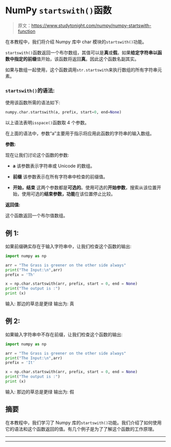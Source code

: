 # NumPy `startswith()`函数

> 原文：<https://www.studytonight.com/numpy/numpy-startswith-function>

在本教程中，我们将介绍 Numpy 库中 char 模块的`startswith()`功能。

`startswith()`函数返回一个布尔数组，其值可以是**真**或**假**。如果**给定字符串以函数中指定的前缀**值开始，该函数将返回**真**。因此这个函数名副其实。

如果与数组一起使用，这个函数调用`str.startswith`来执行数组的所有字符串元素。

### `startswith()`的语法:

使用该函数所需的语法如下:

```py
numpy.char.startswith(a, prefix, start=0, end=None)
```

以上语法表明`isspace()`函数取 4 个参数。

在上面的语法中，参数“a”主要用于指示将应用此函数的字符串的输入数组。

**参数:**

现在让我们讨论这个函数的参数:

*   **a**
    该参数表示字符串或 Unicode 的数组。

*   **前缀**
    该参数表示在所有字符串中检查的前缀值。

*   **开始，结束**
    这两个参数都是**可选的**。使用可选的**开始参数**，搜索从该位置开始，使用可选的**结束参数，功能**在该位置停止比较。

**返回值:**

这个函数返回一个布尔值数组。

## 例 1:

如果前缀确实存在于输入字符串中，让我们检查这个函数的输出:

```py
import numpy as np

arr = "The Grass is greener on the other side always"
print("The Input:\n",arr)
prefix = 'Th'

x = np.char.startswith(arr, prefix, start = 0, end = None)
print("The output is :")
print (x)
```

输入:
那边的草总是更绿
输出为:
真

## 例 2:

如果输入字符串中不存在前缀，让我们检查这个函数的输出:

```py
import numpy as np

arr = "The Grass is greener on the other side always"
print("The Input:\n",arr)
prefix = 'It'

x = np.char.startswith(arr, prefix, start = 0, end = None)
print("The output is :")
print (x)
```

输入:
那边的草总是更绿
输出为:
假

## 摘要

在本教程中，我们学习了 Numpy 库的`startswith()`功能。我们介绍了如何使用它的语法和这个函数返回的值。有几个例子是为了了解这个函数的工作原理。

* * *

* * *